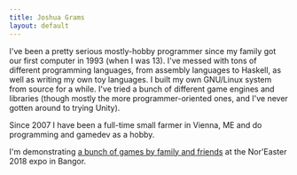 ```yaml
---
title: Joshua Grams
layout: default
---
```

I've been a pretty serious mostly-hobby programmer since my family got
our first computer in 1993 (when I was 13). I've messed with tons of
different programming languages, from assembly languages to Haskell, as
well as writing my own toy languages.  I built my own GNU/Linux system
from source for a while.  I've tried a bunch of different game engines
and libraries (though mostly the more programmer-oriented ones, and I've
never gotten around to trying Unity).

Since 2007 I have been a full-time small farmer in Vienna, ME and do
programming and gamedev as a hobby.

I'm demonstrating [a bunch of games by family and
friends](./noreaster-2018.html) at the Nor'Easter 2018 expo in Bangor.
